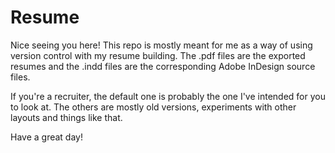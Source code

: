 # Resume
Nice seeing you here! This repo is mostly meant for me as a way of using version control with my resume building. The .pdf files are the exported resumes and the .indd files are the corresponding Adobe InDesign source files. 

If you're a recruiter, the default one is probably the one I've intended for you to look at. The others are mostly old versions, experiments with other layouts and things like that.

Have a great day!
